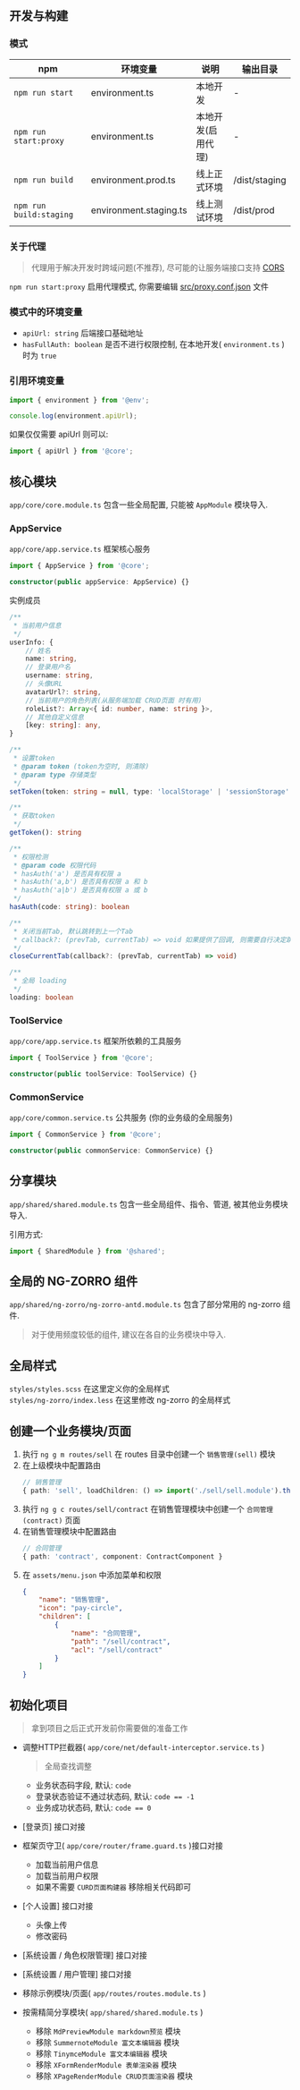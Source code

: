 ## 开发与构建
### 模式
| npm | 环境变量 | 说明 | 输出目录 |
| ------------ | ------------ | ------------ | ------------ |
| `npm run start` | environment.ts | 本地开发 | - |
| `npm run start:proxy`  | environment.ts | 本地开发(启用代理) | - |
| `npm run build` | environment.prod.ts | 线上正式环境 | /dist/staging |
| `npm run build:staging` | environment.staging.ts | 线上测试环境 | /dist/prod |

### 关于代理
> 代理用于解决开发时跨域问题(不推荐), 尽可能的让服务端接口支持 <a href="http://www.ruanyifeng.com/blog/2016/04/cors.html" target="_blank">CORS</a> 

`npm run start:proxy` 启用代理模式, 你需要编辑 <a href="https://angular.cn/guide/build#proxying-to-a-backend-server" target="_blank">src/proxy.conf.json</a> 文件  

### 模式中的环境变量
* `apiUrl: string` 后端接口基础地址
* `hasFullAuth: boolean` 是否不进行权限控制, 在本地开发( `environment.ts` )时为 `true`

### 引用环境变量
```ts
import { environment } from '@env';

console.log(environment.apiUrl);
```
如果仅仅需要 apiUrl 则可以:
```ts
import { apiUrl } from '@core';
```

## 核心模块
`app/core/core.module.ts` 包含一些全局配置, 只能被 `AppModule` 模块导入.

### AppService
`app/core/app.service.ts` 框架核心服务

```ts
import { AppService } from '@core';

constructor(public appService: AppService) {}
```

实例成员
```ts
/**
 * 当前用户信息
 */
userInfo: {
    // 姓名
    name: string,
    // 登录用户名
    username: string,
    // 头像URL
    avatarUrl?: string,
    // 当前用户的角色列表(从服务端加载 CRUD页面 时有用)
    roleList?: Array<{ id: number, name: string }>,
    // 其他自定义信息
    [key: string]: any,
}

/**
 * 设置token
 * @param token (token为空时, 则清除)
 * @param type 存储类型
 */
setToken(token: string = null, type: 'localStorage' | 'sessionStorage' = 'localStorage')

/**
 * 获取token
 */
getToken(): string

/**
 * 权限检测
 * @param code 权限代码
 * hasAuth('a') 是否具有权限 a
 * hasAuth('a,b') 是否具有权限 a 和 b
 * hasAuth('a|b') 是否具有权限 a 或 b
 */
hasAuth(code: string): boolean

/**
 * 关闭当前Tab, 默认跳转到上一个Tab
 * callback?: (prevTab, currentTab) => void 如果提供了回调, 则需要自行决定跳转
 */
closeCurrentTab(callback?: (prevTab, currentTab) => void)

/**
 * 全局 loading
 */
loading: boolean
```

### ToolService
`app/core/app.service.ts` 框架所依赖的工具服务

```ts
import { ToolService } from '@core';

constructor(public toolService: ToolService) {}
```

### CommonService
`app/core/common.service.ts` 公共服务 (你的业务级的全局服务)

```ts
import { CommonService } from '@core';

constructor(public commonService: CommonService) {}
```

## 分享模块
`app/shared/shared.module.ts` 包含一些全局组件、指令、管道, 被其他业务模块导入.

引用方式:
```ts
import { SharedModule } from '@shared';
```

## 全局的 NG-ZORRO 组件
`app/shared/ng-zorro/ng-zorro-antd.module.ts` 包含了部分常用的 ng-zorro 组件.
> 对于使用频度较低的组件, 建议在各自的业务模块中导入.

## 全局样式
`styles/styles.scss` 在这里定义你的全局样式  
`styles/ng-zorro/index.less` 在这里修改 ng-zorro 的全局样式

## 创建一个业务模块/页面
1. 执行 `ng g m routes/sell` 在 routes 目录中创建一个 `销售管理(sell)` 模块
2. 在上级模块中配置路由
    ```ts
    // 销售管理
    { path: 'sell', loadChildren: () => import('./sell/sell.module').then(m => m.SellModule) },
    ```
3. 执行 `ng g c routes/sell/contract` 在销售管理模块中创建一个 `合同管理(contract)` 页面
4. 在销售管理模块中配置路由
    ```ts
    // 合同管理
    { path: 'contract', component: ContractComponent }
    ```
5. 在 `assets/menu.json` 中添加菜单和权限
    ```json
    {
        "name": "销售管理",
        "icon": "pay-circle",
        "children": [
            {
                "name": "合同管理",
                "path": "/sell/contract",
                "acl": "/sell/contract"
            }
        ]
    }
    ```

## 初始化项目
> 拿到项目之后正式开发前你需要做的准备工作

* 调整HTTP拦截器( `app/core/net/default-interceptor.service.ts` )
  > 全局查找调整

  * 业务状态码字段, 默认: `code`
  * 登录状态验证不通过状态码, 默认: `code == -1`
  * 业务成功状态码, 默认: `code == 0`
* [登录页] 接口对接
* 框架页守卫( `app/core/router/frame.guard.ts` )接口对接
  * 加载当前用户信息
  * 加载当前用户权限
  * 如果不需要 `CURD页面构建器` 移除相关代码即可
* [个人设置] 接口对接
  * 头像上传
  * 修改密码
* [系统设置 / 角色权限管理] 接口对接
* [系统设置 / 用户管理] 接口对接
* 移除示例模块/页面( `app/routes/routes.module.ts` )
* 按需精简分享模块( `app/shared/shared.module.ts` )
  * 移除 `MdPreviewModule markdown预览` 模块
  * 移除 `SummernoteModule 富文本编辑器` 模块
  * 移除 `TinymceModule 富文本编辑器` 模块
  * 移除 `XFormRenderModule 表单渲染器` 模块
  * 移除 `XPageRenderModule CRUD页面渲染器` 模块